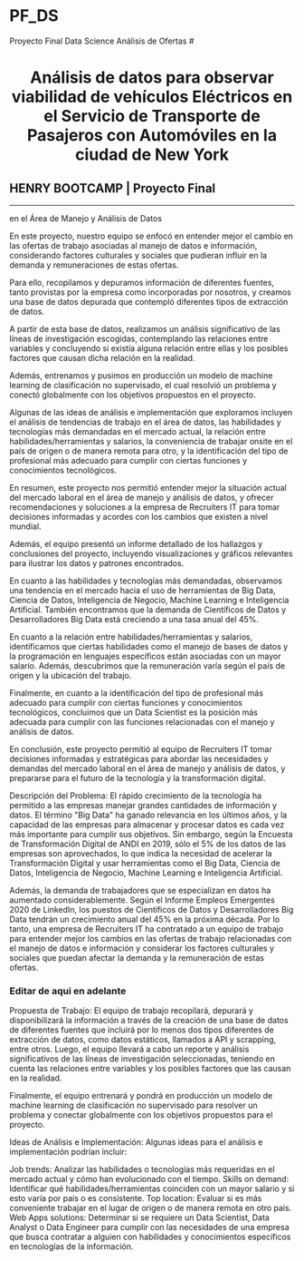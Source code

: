 # PF_DS
Proyecto Final Data Science
Análisis de Ofertas # <h1 align="center"> Análisis de datos para observar viabilidad de vehículos Eléctricos en el Servicio de Transporte de Pasajeros con Automóviles en la ciudad de New York </h1> 
## **HENRY BOOTCAMP | Proyecto Final**
<hr> en el Área de Manejo y Análisis de Datos

En este proyecto, nuestro equipo se enfocó en entender mejor el cambio en las ofertas de trabajo asociadas al manejo de datos e información, considerando factores culturales y sociales que pudieran influir en la demanda y remuneraciones de estas ofertas.

Para ello, recopilamos y depuramos información de diferentes fuentes, tanto provistas por la empresa como incorporadas por nosotros, y creamos una base de datos depurada que contempló diferentes tipos de extracción de datos.

A partir de esta base de datos, realizamos un análisis significativo de las líneas de investigación escogidas, contemplando las relaciones entre variables y concluyendo si existía alguna relación entre ellas y los posibles factores que causan dicha relación en la realidad.

Además, entrenamos y pusimos en producción un modelo de machine learning de clasificación no supervisado, el cual resolvió un problema y conectó globalmente con los objetivos propuestos en el proyecto.

Algunas de las ideas de análisis e implementación que exploramos incluyen el análisis de tendencias de trabajo en el área de datos, las habilidades y tecnologías más demandadas en el mercado actual, la relación entre habilidades/herramientas y salarios, la conveniencia de trabajar onsite en el país de origen o de manera remota para otro, y la identificación del tipo de profesional más adecuado para cumplir con ciertas funciones y conocimientos tecnológicos.

En resumen, este proyecto nos permitió entender mejor la situación actual del mercado laboral en el área de manejo y análisis de datos, y ofrecer recomendaciones y soluciones a la empresa de Recruiters IT para tomar decisiones informadas y acordes con los cambios que existen a nivel mundial.

Además, el equipo presentó un informe detallado de los hallazgos y conclusiones del proyecto, incluyendo visualizaciones y gráficos relevantes para ilustrar los datos y patrones encontrados.

En cuanto a las habilidades y tecnologías más demandadas, observamos una tendencia en el mercado hacia el uso de herramientas de Big Data, Ciencia de Datos, Inteligencia de Negocio, Machine Learning e Inteligencia Artificial. También encontramos que la demanda de Científicos de Datos y Desarrolladores Big Data está creciendo a una tasa anual del 45%.

En cuanto a la relación entre habilidades/herramientas y salarios, identificamos que ciertas habilidades como el manejo de bases de datos y la programación en lenguajes específicos están asociadas con un mayor salario. Además, descubrimos que la remuneración varía según el país de origen y la ubicación del trabajo.

Finalmente, en cuanto a la identificación del tipo de profesional más adecuado para cumplir con ciertas funciones y conocimientos tecnológicos, concluimos que un Data Scientist es la posición más adecuada para cumplir con las funciones relacionadas con el manejo y análisis de datos.

En conclusión, este proyecto permitió al equipo de Recruiters IT tomar decisiones informadas y estratégicas para abordar las necesidades y demandas del mercado laboral en el área de manejo y análisis de datos, y prepararse para el futuro de la tecnología y la transformación digital.


Descripción del Problema:
El rápido crecimiento de la tecnología ha permitido a las empresas manejar grandes cantidades de información y datos. El término "Big Data" ha ganado relevancia en los últimos años, y la capacidad de las empresas para almacenar y procesar datos es cada vez más importante para cumplir sus objetivos. Sin embargo, según la Encuesta de Transformación Digital de ANDI en 2019, sólo el 5% de los datos de las empresas son aprovechados, lo que indica la necesidad de acelerar la Transformación Digital y usar herramientas como el Big Data, Ciencia de Datos, Inteligencia de Negocio, Machine Learning e Inteligencia Artificial.

Además, la demanda de trabajadores que se especializan en datos ha aumentado considerablemente. Según el Informe Empleos Emergentes 2020 de LinkedIn, los puestos de Científicos de Datos y Desarrolladores Big Data tendrán un crecimiento anual del 45% en la próxima década. Por lo tanto, una empresa de Recruiters IT ha contratado a un equipo de trabajo para entender mejor los cambios en las ofertas de trabajo relacionadas con el manejo de datos e información y considerar los factores culturales y sociales que puedan afectar la demanda y la remuneración de estas ofertas.


### Editar de aqui en adelante

Propuesta de Trabajo:
El equipo de trabajo recopilará, depurará y disponibilizará la información a través de la creación de una base de datos de diferentes fuentes que incluirá por lo menos dos tipos diferentes de extracción de datos, como datos estáticos, llamados a API y scrapping, entre otros. Luego, el equipo llevará a cabo un reporte y análisis significativos de las líneas de investigación seleccionadas, teniendo en cuenta las relaciones entre variables y los posibles factores que las causan en la realidad.

Finalmente, el equipo entrenará y pondrá en producción un modelo de machine learning de clasificación no supervisado para resolver un problema y conectar globalmente con los objetivos propuestos para el proyecto.

Ideas de Análisis e Implementación:
Algunas ideas para el análisis e implementación podrían incluir:

Job trends: Analizar las habilidades o tecnologías más requeridas en el mercado actual y cómo han evolucionado con el tiempo.
Skills on demand: Identificar qué habilidades/herramientas coinciden con un mayor salario y si esto varía por país o es consistente.
Top location: Evaluar si es más conveniente trabajar en el lugar de origen o de manera remota en otro país.
Web Apps solutions: Determinar si se requiere un Data Scientist, Data Analyst o Data Engineer para cumplir con las necesidades de una empresa que busca contratar a alguien con habilidades y conocimientos específicos en tecnologías de la información.



